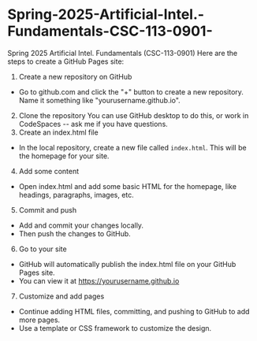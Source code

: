 # Spring-2025-Artificial-Intel.-Fundamentals-CSC-113-0901-
Spring 2025 Artificial Intel. Fundamentals (CSC-113-0901)
Here are the steps to create a GitHub Pages site:
1. Create a new repository on GitHub
- Go to github.com and click the "+" button to create a new repository. Name it something like "yourusername.github.io".
2. Clone the repository 
You can use GitHub desktop to do this, or work in CodeSpaces -- ask me if you have questions.
3. Create an index.html file
- In the local repository, create a new file called `index.html`. This will be the homepage for your site.
4. Add some content 
- Open index.html and add some basic HTML for the homepage, like headings, paragraphs, images, etc. 
5. Commit and push 
- Add and commit your changes locally.
- Then push the changes to GitHub.
6. Go to your site
- GitHub will automatically publish the index.html file on your GitHub Pages site. 
- You can view it at https://yourusername.github.io
7. Customize and add pages
- Continue adding HTML files, committing, and pushing to GitHub to add more pages.
- Use a template or CSS framework to customize the design.
